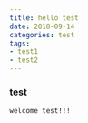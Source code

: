 ```yaml
---
title: hello test
date: 2018-09-14
categories: test
tags:
- test1
- test2
---
```


### test

```
welcome test!!!
```